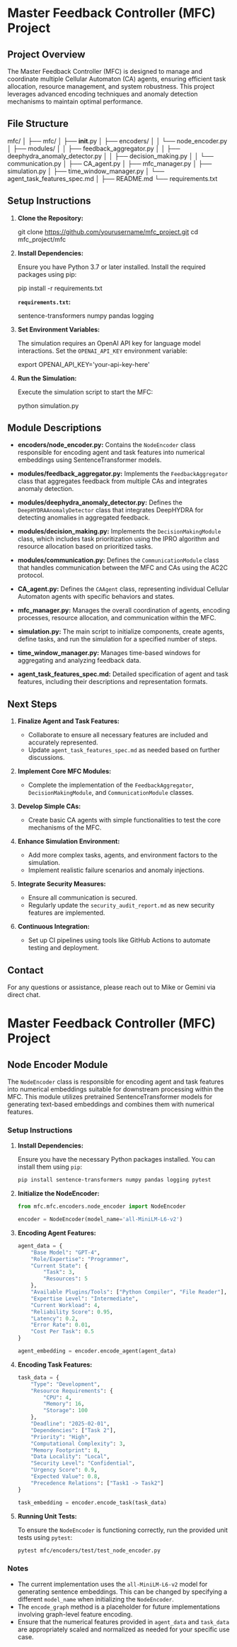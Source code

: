 # Master Feedback Controller (MFC) Project

## **Project Overview**

The Master Feedback Controller (MFC) is designed to manage and coordinate multiple Cellular Automaton (CA) agents, ensuring efficient task allocation, resource management, and system robustness. This project leverages advanced encoding techniques and anomaly detection mechanisms to maintain optimal performance.

## **File Structure**

mfc/
│
├── mfc/
│   ├── __init__.py
│   ├── encoders/
│   │   └── node_encoder.py
│   ├── modules/
│   │   ├── feedback_aggregator.py
│   │   ├── deephydra_anomaly_detector.py
│   │   ├── decision_making.py
│   │   └── communication.py
│   ├── CA_agent.py
│   ├── mfc_manager.py
│   ├── simulation.py
│   ├── time_window_manager.py
│   └── agent_task_features_spec.md
│
├── README.md
└── requirements.txt

## **Setup Instructions**

1. **Clone the Repository:**

   git clone https://github.com/yourusername/mfc_project.git
   cd mfc_project/mfc

2. **Install Dependencies:**

   Ensure you have Python 3.7 or later installed. Install the required packages using pip:

   pip install -r requirements.txt

   **`requirements.txt`:**

   sentence-transformers
   numpy
   pandas
   logging

3. **Set Environment Variables:**

   The simulation requires an OpenAI API key for language model interactions. Set the `OPENAI_API_KEY` environment variable:

   export OPENAI_API_KEY='your-api-key-here'

4. **Run the Simulation:**

   Execute the simulation script to start the MFC:

   python simulation.py

## **Module Descriptions**

- **encoders/node_encoder.py:**
  Contains the `NodeEncoder` class responsible for encoding agent and task features into numerical embeddings using SentenceTransformer models.

- **modules/feedback_aggregator.py:**
  Implements the `FeedbackAggregator` class that aggregates feedback from multiple CAs and integrates anomaly detection.

- **modules/deephydra_anomaly_detector.py:**
  Defines the `DeepHYDRAAnomalyDetector` class that integrates DeepHYDRA for detecting anomalies in aggregated feedback.

- **modules/decision_making.py:**
  Implements the `DecisionMakingModule` class, which includes task prioritization using the IPRO algorithm and resource allocation based on prioritized tasks.

- **modules/communication.py:**
  Defines the `CommunicationModule` class that handles communication between the MFC and CAs using the AC2C protocol.

- **CA_agent.py:**
  Defines the `CAAgent` class, representing individual Cellular Automaton agents with specific behaviors and states.

- **mfc_manager.py:**
  Manages the overall coordination of agents, encoding processes, resource allocation, and communication within the MFC.

- **simulation.py:**
  The main script to initialize components, create agents, define tasks, and run the simulation for a specified number of steps.

- **time_window_manager.py:**
  Manages time-based windows for aggregating and analyzing feedback data.

- **agent_task_features_spec.md:**
  Detailed specification of agent and task features, including their descriptions and representation formats.

## **Next Steps**

1. **Finalize Agent and Task Features:**
   - Collaborate to ensure all necessary features are included and accurately represented.
   - Update `agent_task_features_spec.md` as needed based on further discussions.

2. **Implement Core MFC Modules:**
   - Complete the implementation of the `FeedbackAggregator`, `DecisionMakingModule`, and `CommunicationModule` classes.

3. **Develop Simple CAs:**
   - Create basic CA agents with simple functionalities to test the core mechanisms of the MFC.

4. **Enhance Simulation Environment:**
   - Add more complex tasks, agents, and environment factors to the simulation.
   - Implement realistic failure scenarios and anomaly injections.

5. **Integrate Security Measures:**
   - Ensure all communication is secured.
   - Regularly update the `security_audit_report.md` as new security features are implemented.

6. **Continuous Integration:**
   - Set up CI pipelines using tools like GitHub Actions to automate testing and deployment.

## **Contact**

For any questions or assistance, please reach out to Mike or Gemini via direct chat.

# Master Feedback Controller (MFC) Project

## Node Encoder Module

The `NodeEncoder` class is responsible for encoding agent and task features into numerical embeddings suitable for downstream processing within the MFC. This module utilizes pretrained SentenceTransformer models for generating text-based embeddings and combines them with numerical features.

### Setup Instructions

1. **Install Dependencies:**

    Ensure you have the necessary Python packages installed. You can install them using `pip`:

    ```bash
    pip install sentence-transformers numpy pandas logging pytest
    ```

2. **Initialize the NodeEncoder:**

    ```python
    from mfc.mfc.encoders.node_encoder import NodeEncoder

    encoder = NodeEncoder(model_name='all-MiniLM-L6-v2')
    ```

3. **Encoding Agent Features:**

    ```python
    agent_data = {
        "Base Model": "GPT-4",
        "Role/Expertise": "Programmer",
        "Current State": {
            "Task": 3,
            "Resources": 5
        },
        "Available Plugins/Tools": ["Python Compiler", "File Reader"],
        "Expertise Level": "Intermediate",
        "Current Workload": 4,
        "Reliability Score": 0.95,
        "Latency": 0.2,
        "Error Rate": 0.01,
        "Cost Per Task": 0.5
    }

    agent_embedding = encoder.encode_agent(agent_data)
    ```

4. **Encoding Task Features:**

    ```python
    task_data = {
        "Type": "Development",
        "Resource Requirements": {
            "CPU": 4,
            "Memory": 16,
            "Storage": 100
        },
        "Deadline": "2025-02-01",
        "Dependencies": ["Task 2"],
        "Priority": "High",
        "Computational Complexity": 3,
        "Memory Footprint": 8,
        "Data Locality": "Local",
        "Security Level": "Confidential",
        "Urgency Score": 0.9,
        "Expected Value": 0.8,
        "Precedence Relations": ["Task1 -> Task2"]
    }

    task_embedding = encoder.encode_task(task_data)
    ```

5. **Running Unit Tests:**

    To ensure the `NodeEncoder` is functioning correctly, run the provided unit tests using `pytest`:

    ```bash
    pytest mfc/encoders/test/test_node_encoder.py
    ```

### Notes

*   The current implementation uses the `all-MiniLM-L6-v2` model for generating sentence embeddings. This can be changed by specifying a different `model_name` when initializing the `NodeEncoder`.
*   The `encode_graph` method is a placeholder for future implementations involving graph-level feature encoding.
*   Ensure that the numerical features provided in `agent_data` and `task_data` are appropriately scaled and normalized as needed for your specific use case.